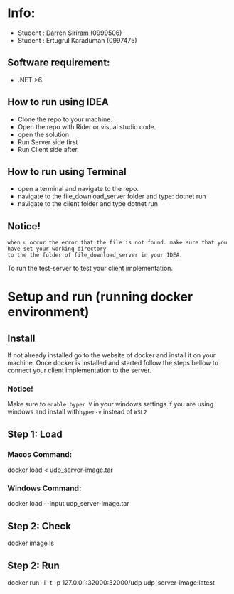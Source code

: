 # Info:
- Student : Darren Siriram (0999506)
- Student : Ertugrul Karaduman (0997475)



## Software requirement:
- .NET >6 

## How to run using IDEA
- Clone the repo to your machine.
- Open the repo with Rider or visual studio code.
- open the solution
- Run Server side first
- Run Client side after.

## How to run using Terminal
- open a terminal and navigate to the repo.
- navigate to the file_download_server folder and type: dotnet run
- navigate to the client folder and type dotnet run

## Notice!
```
when u occur the error that the file is not found. make sure that you have set your working directory
to the the folder of file_download_server in your IDEA.
```


To run the test-server to test your client implementation.
# Setup and run (running docker environment)
## Install
If not already installed go to the website of docker and install it on your machine.
Once docker is installed and started follow the steps bellow to connect your client implementation to the server.
### Notice! 
Make sure to ```enable hyper V``` in your windows settings if you are using windows and install with```hyper-v``` instead of ```WSL2```

## Step 1: Load
<!-- navigate in your command line to directory where the udp_server-image.tar image is stored -->
<!-- type the following command in your command line to load the image-->
<!-- load and run image from URL as .tar -->
### Macos Command: 
docker load < udp_server-image.tar
### Windows Command:
docker load --input udp_server-image.tar
## Step 2: Check
<!-- type the following command in your command line to see if the image is now enlisted. Your docker image name must match with the image name of the command in step 3. If you are using docker desktop you should be able to see it in the images section  -->
docker image ls
## Step 2: Run
<!-- run the image as a container that listens to UPD protocol on port 5004. Be aware the UDP must be included in the command otherwise it will listen to TCP by default and the server will not communicate with your client -->
<!-- server -->
docker run -i -t -p 127.0.0.1:32000:32000/udp udp_server-image:latest
<!-- Once a container is created you can use docker desktop to rerun the container and test your implementation. There is no need to execute the command above again as it will create a new container with a different name every time -->